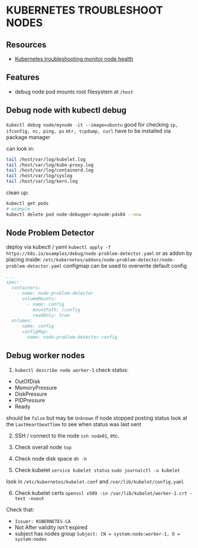 # KUBERNETES TROUBLESHOOT NODES

## Resources

- [Kubernetes troubleshooting monitor node health](https://kubernetes.io/docs/tasks/debug/debug-cluster/monitor-node-health/)

## Features
- debug node pod mounts root filesystem at `/host`

## Debug node with kubectl debug
`kubectl debug node/mynode -it --image=ubuntu`
good for checking `ip, ifconfig, nc, ping, ps`
`mtr, tcpdump, curl` have to be installed via package manager

can look in:
```bash
tail /host/var/log/kubelet.log
tail /host/var/log/kube-proxy.log
tail /host/var/log/containerd.log
tail /host/var/log/syslog
tail /host/var/log/kern.log
```

clean up:
```sh
kubectl get pods
# example
kubectl delete pod node-debugger-mynode-pdx84 --now
```

## Node Problem Detector
deploy via kubectl / yaml
`kubectl apply -f https://k8s.io/examples/debug/node-problem-detector.yaml`
or as addon by placing inside:
`/etc/kubernetes/addons/node-problem-detector/node-problem-detector.yaml`
configmap can be used to overwrite default config

```yml
...
spec:
  containers:
    - name: node-problem-detector
      volumeMounts:
        - name: config
          mountPath: /config
          readOnly: true
  volumes:
    - name: config
      configMap:
        name: node-problem-detector-config
```

## Debug worker nodes
1. `kubectl describe node worker-1`
check status:
- OutOfDisk
- MemoryPressure
- DiskPressure
- PIDPressure
- Ready

should be `false` but may be `Unknown` if node stopped posting status
look at the `LastHeartbeatTime` to see when status was last sent

2. SSH / connect to the node
`ssh node01`, etc.

3. Check overall node
`top`

4. Check node disk space
`dh -h`

5. Check kubelet
`service kubelet status`
`sudo journalctl -u kubelet`

look in `/etc/kubernetes/kubelet.conf`
and `/var/lib/kubelet/config.yaml`

6. Check kubelet certs
`openssl x509 -in /var/lib/kubelet/worker-1.crt -text -noout`

Check that:
- `Issuer: KUBERNETES-CA`
- Not After validity isn't expired
- subject has nodes group `Subject: CN = system:node:worker-1, O = system:nodes`
